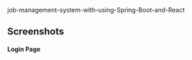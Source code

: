 job-management-system-with-using-Spring-Boot-and-React

<h2> Screenshots </h2>

<h4>Login Page</h4>


